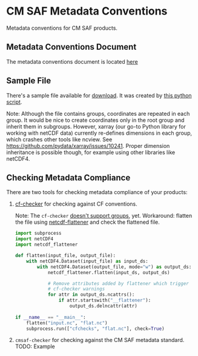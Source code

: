 # CM SAF Metadata Conventions

Metadata conventions for CM SAF products.

## Metadata Conventions Document

The metadata conventions document is located [here](conventions.md)

## Sample File

There's a sample file available for
[download](https://public.cmsaf.dwd.de/data/perm/metadata_standard/cmsaf_cdop4_tcdr_sample.nc).
It was created by [this python script](examples/create_sample_file.py). 

Note: Although the file contains groups, coordinates are repeated in each group.
It would be nice to create coordinates only in the root group and inherit them
in subgroups. However, xarray (our go-to Python library for working with
netCDF data) currently re-defines dimensions in each group, which crashes other
tools like ncview. See https://github.com/pydata/xarray/issues/10241.
Proper dimension inheritance is possible though, for example using other
libraries like netCDF4.


## Checking Metadata Compliance

There are two tools for checking metadata compliance of your products:

1. [cf-checker](https://github.com/cedadev/cf-checker) for checking against CF conventions. 
    
   Note: The `cf-checker`
   [doesn't support groups](https://github.com/cedadev/cf-checker/issues/73), yet.
   Workaround: flatten the file using
   [netcdf-flattener](https://gitlab.eumetsat.int/open-source/netcdf-flattener)
   and check the flattened file.
   ```python
   import subprocess
   import netCDF4
   import netcdf_flattener

   def flatten(input_file, output_file):
       with netCDF4.Dataset(input_file) as input_ds:
           with netCDF4.Dataset(output_file, mode="w") as output_ds:
               netcdf_flattener.flatten(input_ds, output_ds)
   
               # Remove attributes added by flattener which trigger
               # cf-checker warnings
               for attr in output_ds.ncattrs():
                   if attr.startswith("__flattener"):
                       output_ds.delncattr(attr)
        
   if __name__ == "__main__":
       flatten("input.nc", "flat.nc")
       subprocess.run(["cfchecks", "flat.nc"], check=True)
   ```
2. `cmsaf-checker` for checking against the CM SAF metadata standard. TODO: Example
